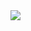 <a href="https://portal.azure.com/#create/Microsoft.Template/uri/https://github.com/user/erick-albuquerque/PrdAdmin01.json" target="_blank">
    <img src="http://azuredeploy.net/deploybutton.png"/>
</a>
